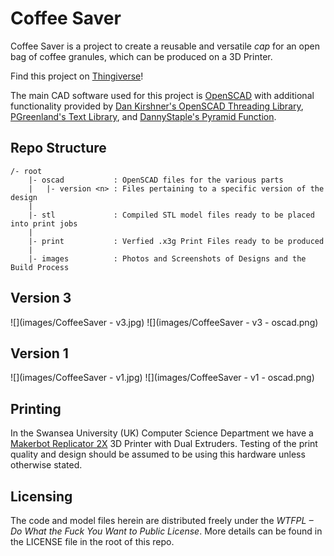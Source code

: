 Coffee Saver
============

Coffee Saver is a project to create a reusable and versatile *cap* for an open bag of coffee granules, which can be produced on a 3D Printer.

Find this project on [Thingiverse](http://www.thingiverse.com/thing:296271)!

The main CAD software used for this project is [OpenSCAD](http://www.openscad.org/) with additional functionality provided by [Dan Kirshner's OpenSCAD Threading Library](http://dkprojects.net/openscad-threads/threads.scad), [PGreenland's Text Library](https://www.thingiverse.com/thing:59817/#files), and [DannyStaple's Pyramid Function](https://github.com/dannystaple/OpenSCAD-Parts-Library/blob/master/pyramid.scad). 

Repo Structure
--------------

	/- root
		|- oscad  		   : OpenSCAD files for the various parts
		|   |- version <n> : Files pertaining to a specific version of the design
		|
		|- stl    		   : Compiled STL model files ready to be placed into print jobs
		|
		|- print  		   : Verfied .x3g Print Files ready to be produced
		|
	    |- images 		   : Photos and Screenshots of Designs and the Build Process

Version 3
---------

![](images/CoffeeSaver - v3.jpg)
![](images/CoffeeSaver - v3 - oscad.png)

Version 1
---------

![](images/CoffeeSaver - v1.jpg)
![](images/CoffeeSaver - v1 - oscad.png)

Printing
--------

In the Swansea University (UK) Computer Science Department we have a [Makerbot Replicator 2X](http://store.makerbot.com/replicator2x) 3D Printer with Dual Extruders. Testing of the print quality and design should be assumed to be using this hardware unless otherwise stated.

Licensing
---------

The code and model files herein are distributed freely under the *WTFPL – Do What the Fuck You Want to Public License*. More details can be found in the LICENSE file in the root of this repo.